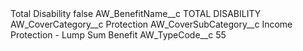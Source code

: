<?xml version="1.0" encoding="UTF-8"?>
<CustomMetadata xmlns="http://soap.sforce.com/2006/04/metadata" xmlns:xsi="http://www.w3.org/2001/XMLSchema-instance" xmlns:xsd="http://www.w3.org/2001/XMLSchema">
    <label>Total Disability</label>
    <protected>false</protected>
    <values>
        <field>AW_BenefitName__c</field>
        <value xsi:type="xsd:string">TOTAL DISABILITY</value>
    </values>
    <values>
        <field>AW_CoverCategory__c</field>
        <value xsi:type="xsd:string">Protection</value>
    </values>
    <values>
        <field>AW_CoverSubCategory__c</field>
        <value xsi:type="xsd:string">Income Protection - Lump Sum Benefit</value>
    </values>
    <values>
        <field>AW_TypeCode__c</field>
        <value xsi:type="xsd:string">55</value>
    </values>
</CustomMetadata>

